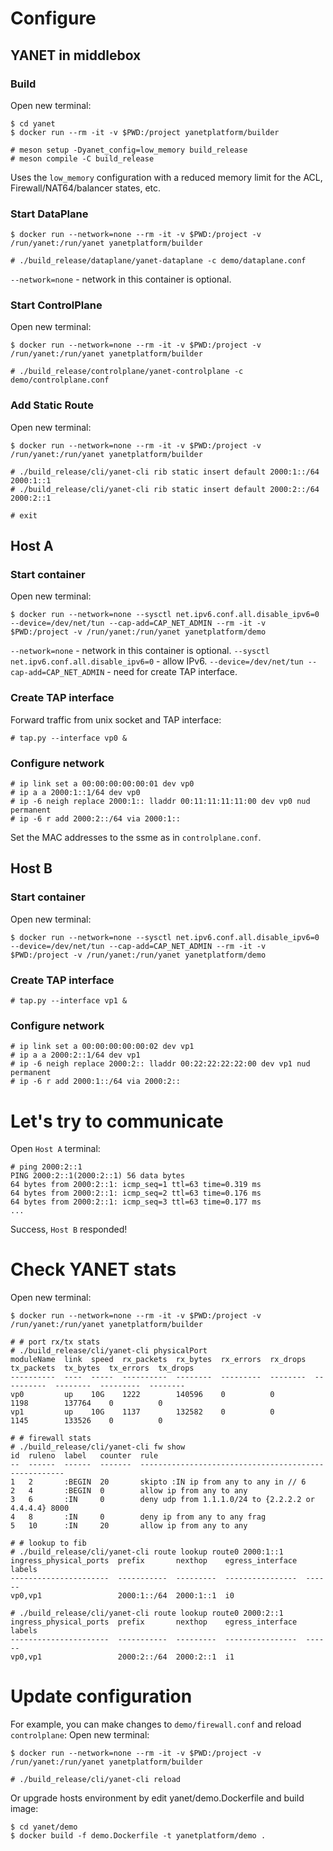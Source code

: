 # Configure

## YANET in middlebox

### Build
Open new terminal:
```
$ cd yanet
$ docker run --rm -it -v $PWD:/project yanetplatform/builder

# meson setup -Dyanet_config=low_memory build_release
# meson compile -C build_release
```
Uses the `low_memory` configuration with a reduced memory limit for the ACL, Firewall/NAT64/balancer states, etc.

### Start DataPlane
```
$ docker run --network=none --rm -it -v $PWD:/project -v /run/yanet:/run/yanet yanetplatform/builder

# ./build_release/dataplane/yanet-dataplane -c demo/dataplane.conf
```
`--network=none` - network in this container is optional.

### Start ControlPlane
Open new terminal:
```
$ docker run --network=none --rm -it -v $PWD:/project -v /run/yanet:/run/yanet yanetplatform/builder

# ./build_release/controlplane/yanet-controlplane -c demo/controlplane.conf
```

### Add Static Route
Open new terminal:
```
$ docker run --network=none --rm -it -v $PWD:/project -v /run/yanet:/run/yanet yanetplatform/builder

# ./build_release/cli/yanet-cli rib static insert default 2000:1::/64 2000:1::1
# ./build_release/cli/yanet-cli rib static insert default 2000:2::/64 2000:2::1

# exit
```

## Host A

### Start container
Open new terminal:
```
$ docker run --network=none --sysctl net.ipv6.conf.all.disable_ipv6=0 --device=/dev/net/tun --cap-add=CAP_NET_ADMIN --rm -it -v $PWD:/project -v /run/yanet:/run/yanet yanetplatform/demo
```
`--network=none` - network in this container is optional.
`--sysctl net.ipv6.conf.all.disable_ipv6=0` - allow IPv6.
`--device=/dev/net/tun --cap-add=CAP_NET_ADMIN` - need for create TAP interface.

### Create TAP interface
Forward traffic from unix socket and TAP interface:
```
# tap.py --interface vp0 &
```

### Configure network
```
# ip link set a 00:00:00:00:00:01 dev vp0
# ip a a 2000:1::1/64 dev vp0
# ip -6 neigh replace 2000:1:: lladdr 00:11:11:11:11:00 dev vp0 nud permanent
# ip -6 r add 2000:2::/64 via 2000:1::
```
Set the MAC addresses to the ssme as in `controlplane.conf`.

## Host B

### Start container
Open new terminal:
```
$ docker run --network=none --sysctl net.ipv6.conf.all.disable_ipv6=0 --device=/dev/net/tun --cap-add=CAP_NET_ADMIN --rm -it -v $PWD:/project -v /run/yanet:/run/yanet yanetplatform/demo
```

### Create TAP interface
```
# tap.py --interface vp1 &
```

### Configure network
```
# ip link set a 00:00:00:00:00:02 dev vp1
# ip a a 2000:2::1/64 dev vp1
# ip -6 neigh replace 2000:2:: lladdr 00:22:22:22:22:00 dev vp1 nud permanent
# ip -6 r add 2000:1::/64 via 2000:2::
```

# Let's try to communicate
Open `Host A` terminal:
```
# ping 2000:2::1
PING 2000:2::1(2000:2::1) 56 data bytes
64 bytes from 2000:2::1: icmp_seq=1 ttl=63 time=0.319 ms
64 bytes from 2000:2::1: icmp_seq=2 ttl=63 time=0.176 ms
64 bytes from 2000:2::1: icmp_seq=3 ttl=63 time=0.177 ms
...
```
Success, `Host B` responded!

# Check YANET stats
Open new terminal:
```
$ docker run --network=none --rm -it -v $PWD:/project -v /run/yanet:/run/yanet yanetplatform/builder

# # port rx/tx stats
# ./build_release/cli/yanet-cli physicalPort
moduleName  link  speed  rx_packets  rx_bytes  rx_errors  rx_drops  tx_packets  tx_bytes  tx_errors  tx_drops
----------  ----  -----  ----------  --------  ---------  --------  ----------  --------  ---------  --------
vp0         up    10G    1222        140596    0          0         1198        137764    0          0
vp1         up    10G    1137        132582    0          0         1145        133526    0          0

# # firewall stats
# ./build_release/cli/yanet-cli fw show
id  ruleno  label   counter  rule
--  ------  ------  -------  -----------------------------------------------------
1   2       :BEGIN  20       skipto :IN ip from any to any in // 6
2   4       :BEGIN  0        allow ip from any to any
3   6       :IN     0        deny udp from 1.1.1.0/24 to {2.2.2.2 or 4.4.4.4} 8000
4   8       :IN     0        deny ip from any to any frag
5   10      :IN     20       allow ip from any to any

# # lookup to fib
# ./build_release/cli/yanet-cli route lookup route0 2000:1::1
ingress_physical_ports  prefix       nexthop    egress_interface  labels
----------------------  -----------  ---------  ----------------  ------
vp0,vp1                 2000:1::/64  2000:1::1  i0

# ./build_release/cli/yanet-cli route lookup route0 2000:2::1
ingress_physical_ports  prefix       nexthop    egress_interface  labels
----------------------  -----------  ---------  ----------------  ------
vp0,vp1                 2000:2::/64  2000:2::1  i1
```

# Update configuration
For example, you can make changes to `demo/firewall.conf` and reload `controlplane`:
Open new terminal:
```
$ docker run --network=none --rm -it -v $PWD:/project -v /run/yanet:/run/yanet yanetplatform/builder

# ./build_release/cli/yanet-cli reload
```

Or upgrade hosts environment by edit yanet/demo.Dockerfile and build image:
```
$ cd yanet/demo
$ docker build -f demo.Dockerfile -t yanetplatform/demo .
```
